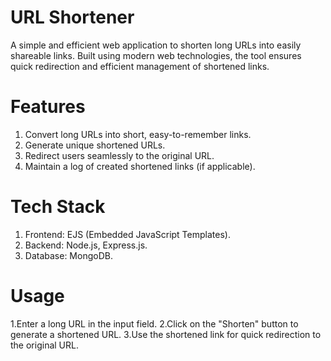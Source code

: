 # URL Shortener
A simple and efficient web application to shorten long URLs into easily shareable links. Built using modern web technologies, the tool ensures quick redirection and efficient management of shortened links.

# Features
  1. Convert long URLs into short, easy-to-remember links.
  2. Generate unique shortened URLs.
  3. Redirect users seamlessly to the original URL.
  4. Maintain a log of created shortened links (if applicable).
# Tech Stack
  1. Frontend: EJS (Embedded JavaScript Templates).
  2. Backend: Node.js, Express.js.
  3. Database: MongoDB.
# Usage
  1.Enter a long URL in the input field.
  2.Click on the "Shorten" button to generate a shortened URL.
  3.Use the shortened link for quick redirection to the original URL.
